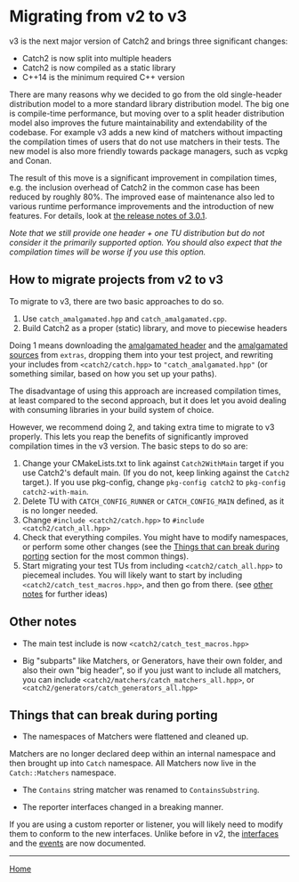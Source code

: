 <a id="top"></a>
# Migrating from v2 to v3

v3 is the next major version of Catch2 and brings three significant changes:
 * Catch2 is now split into multiple headers
 * Catch2 is now compiled as a static library
 * C++14 is the minimum required C++ version

There are many reasons why we decided to go from the old single-header
distribution model to a more standard library distribution model. The
big one is compile-time performance, but moving over to a split header
distribution model also improves the future maintainability and
extendability of the codebase. For example v3 adds a new kind of matchers
without impacting the compilation times of users that do not use matchers
in their tests. The new model is also more friendly towards package
managers, such as vcpkg and Conan.

The result of this move is a significant improvement in compilation
times, e.g. the inclusion overhead of Catch2 in the common case has been
reduced by roughly 80%. The improved ease of maintenance also led to
various runtime performance improvements and the introduction of new features.
For details, look at [the release notes of 3.0.1](release-notes.md#301).

_Note that we still provide one header + one TU distribution but do
not consider it the primarily supported option. You should also expect
that the compilation times will be worse if you use this option._


## How to migrate projects from v2 to v3

To migrate to v3, there are two basic approaches to do so.

1. Use `catch_amalgamated.hpp` and `catch_amalgamated.cpp`.
2. Build Catch2 as a proper (static) library, and move to piecewise headers

Doing 1 means downloading the [amalgamated header](/extras/catch_amalgamated.hpp)
and the [amalgamated sources](/extras/catch_amalgamated.cpp) from `extras`,
dropping them into your test project, and rewriting your includes from
`<catch2/catch.hpp>` to `"catch_amalgamated.hpp"` (or something similar,
based on how you set up your paths).

The disadvantage of using this approach are increased compilation times,
at least compared to the second approach, but it does let you avoid
dealing with consuming libraries in your build system of choice.


However, we recommend doing 2, and taking extra time to migrate to v3
properly. This lets you reap the benefits of significantly improved
compilation times in the v3 version. The basic steps to do so are:

1. Change your CMakeLists.txt to link against `Catch2WithMain` target if
you use Catch2's default main. (If you do not, keep linking against
the `Catch2` target.). If you use pkg-config, change `pkg-config catch2` to
`pkg-config catch2-with-main`.
2. Delete TU with `CATCH_CONFIG_RUNNER` or `CATCH_CONFIG_MAIN` defined,
as it is no longer needed.
3. Change `#include <catch2/catch.hpp>` to `#include <catch2/catch_all.hpp>`
4. Check that everything compiles. You might have to modify namespaces,
or perform some other changes (see the
[Things that can break during porting](#things-that-can-break-during-porting)
section for the most common things).
5. Start migrating your test TUs from including `<catch2/catch_all.hpp>`
to piecemeal includes. You will likely want to start by including
`<catch2/catch_test_macros.hpp>`, and then go from there. (see
[other notes](#other-notes) for further ideas)

## Other notes

* The main test include is now `<catch2/catch_test_macros.hpp>`

* Big "subparts" like Matchers, or Generators, have their own folder, and
also their own "big header", so if you just want to include all matchers,
you can include `<catch2/matchers/catch_matchers_all.hpp>`,
or `<catch2/generators/catch_generators_all.hpp>`


## Things that can break during porting

* The namespaces of Matchers were flattened and cleaned up.

Matchers are no longer declared deep within an internal namespace and
then brought up into `Catch` namespace. All Matchers now live in the
`Catch::Matchers` namespace.

* The `Contains` string matcher was renamed to `ContainsSubstring`.

* The reporter interfaces changed in a breaking manner.

If you are using a custom reporter or listener, you will likely need to
modify them to conform to the new interfaces. Unlike before in v2,
the [interfaces](reporters.md#top) and the [events](reporter-events.md#top)
are now documented.


---

[Home](Readme.md#top)
